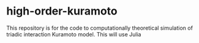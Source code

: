 # high-order-kuramoto
This repository is for the code to computationally theoretical simulation of triadic interaction Kuramoto model. This will use Julia
